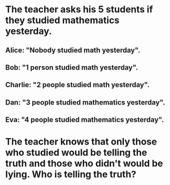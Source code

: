 # The teacher asks his 5 students if they studied mathematics yesterday.

## Alice: "Nobody studied math yesterday".
## Bob: "1 person studied math yesterday".
## Charlie: "2 people studied math yesterday".
## Dan: "3 people studied mathematics yesterday".
## Eva: "4 people studied mathematics yesterday".

# The teacher knows that only those who studied would be telling the truth and those who didn't would be lying. Who is telling the truth?
